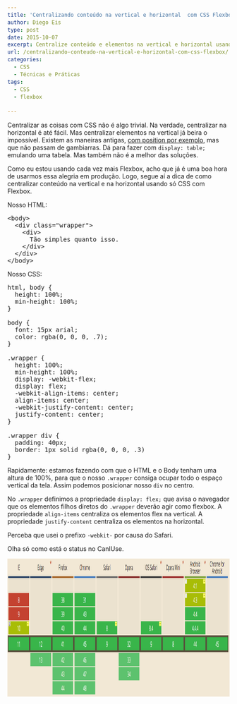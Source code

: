 ```yaml
---
title: 'Centralizando conteúdo na vertical e horizontal  com CSS Flexbox'
author: Diego Eis
type: post
date: 2015-10-07
excerpt: Centralize conteúdo e elementos na vertical e horizontal usando Flexbox do CSS.
url: /centralizando-conteudo-na-vertical-e-horizontal-com-css-flexbox/
categories:
  - CSS
  - Técnicas e Práticas
tags:
  - CSS
  - flexbox

---
```

Centralizar as coisas com CSS não é algo trivial. Na verdade, centralizar na horizontal é até fácil. Mas centralizar elementos na vertical já beira o impossível. Existem as maneiras antigas, [com position por exemplo][1], mas que não passam de gambiarras. Dá para fazer com `display: table;` emulando uma tabela. Mas também não é a melhor das soluções.

Como eu estou usando cada vez mais Flexbox, acho que já é uma boa hora de usarmos essa alegria em produção. Logo, segue aí a dica de como centralizar conteúdo na vertical e na horizontal usando só CSS com Flexbox.



Nosso HTML:

<pre class="lang-html">&lt;body&gt;
  &lt;div class="wrapper"&gt;
    &lt;div&gt;
      Tão simples quanto isso.
    &lt;/div&gt;
  &lt;/div&gt;
&lt;/body&gt;
</pre>

Nosso CSS:

<pre class="lang-css">html, body {
  height: 100%;
  min-height: 100%;
}

body {
  font: 15px arial;
  color: rgba(0, 0, 0, .7);
}

.wrapper {
  height: 100%;
  min-height: 100%;
  display: -webkit-flex;
  display: flex;
  -webkit-align-items: center;
  align-items: center;
  -webkit-justify-content: center;
  justify-content: center;
}

.wrapper div {
  padding: 40px;
  border: 1px solid rgba(0, 0, 0, .3)
}
</pre>

Rapidamente: estamos fazendo com que o HTML e o Body tenham uma altura de 100%, para que o nosso `.wrapper` consiga ocupar todo o espaço vertical da tela. Assim podemos posicionar nosso `div` no centro.

No `.wrapper` definimos a propriedade `display: flex;` que avisa o navegador que os elementos filhos diretos do `.wrapper` deverão agir como flexbox. A propriedade `align-items` centraliza os elementos flex na vertical. A propriedade `justify-content` centraliza os elementos na horizontal.
  
Perceba que usei o prefixo `-webkit-` por causa do Safari.

Olha só como está o status no CanIUse.

<img src="https://raw.githubusercontent.com/diegoeis/tableless-static-images/master/2015/10/Screen-Shot-2015-10-07-at-2.50.22-PM.png" alt="Flexbox no Can I Use" width="1254" height="313" class="alignnone size-full wp-image-51607" />

 [1]: http://tableless.com.br/centralizando-um-objeto-na-horizontal-e-vertical-com-css/